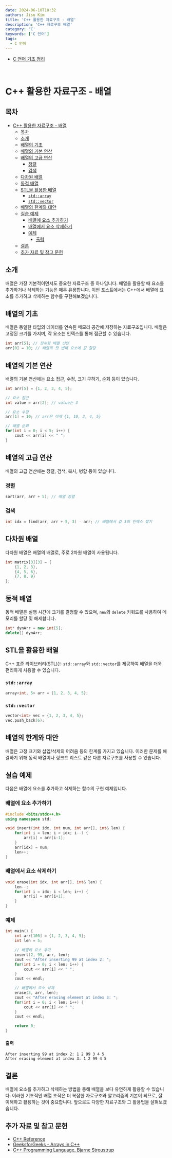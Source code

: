 ```yaml
---
date: 2024-06-10T18:32
authors: Jisu Kim
title: 'C++ 활용한 자료구조 - 배열'
description: 'C++ 자료구조 배열'
category: 'C'
keywords: ['C 언어']
tags:
  - C 언어
---
```


- [C 언어 기초 정리](#c-언어-기초-정리)

<!--truncate-->

<br />

# C++ 활용한 자료구조 - 배열

## 목차

- [C++ 활용한 자료구조 - 배열](#c-활용한-자료구조---배열)
  - [목차](#목차)
  - [소개](#소개)
  - [배열의 기초](#배열의-기초)
  - [배열의 기본 연산](#배열의-기본-연산)
  - [배열의 고급 연산](#배열의-고급-연산)
    - [정렬](#정렬)
    - [검색](#검색)
  - [다차원 배열](#다차원-배열)
  - [동적 배열](#동적-배열)
  - [STL을 활용한 배열](#stl을-활용한-배열)
    - [`std::array`](#stdarray)
    - [`std::vector`](#stdvector)
  - [배열의 한계와 대안](#배열의-한계와-대안)
  - [실습 예제](#실습-예제)
    - [배열에 요소 추가하기](#배열에-요소-추가하기)
    - [배열에서 요소 삭제하기](#배열에서-요소-삭제하기)
    - [예제](#예제)
      - [출력](#출력)
  - [결론](#결론)
  - [추가 자료 및 참고 문헌](#추가-자료-및-참고-문헌)

## 소개

배열은 가장 기본적이면서도 중요한 자료구조 중 하나입니다. 배열을 활용할 때 요소를 추가하거나 삭제하는 기능은 매우 유용합니다. 이번 포스트에서는 C++에서 배열에 요소를 추가하고 삭제하는 함수를 구현해보겠습니다.

## 배열의 기초

배열은 동일한 타입의 데이터를 연속된 메모리 공간에 저장하는 자료구조입니다. 배열은 고정된 크기를 가지며, 각 요소는 인덱스를 통해 접근할 수 있습니다.

```cpp
int arr[5]; // 정수형 배열 선언
arr[0] = 10; // 배열의 첫 번째 요소에 값 할당
```

## 배열의 기본 연산

배열의 기본 연산에는 요소 접근, 수정, 크기 구하기, 순회 등이 있습니다.

```cpp
int arr[5] = {1, 2, 3, 4, 5};

// 요소 접근
int value = arr[2]; // value는 3

// 요소 수정
arr[1] = 10; // arr은 이제 {1, 10, 3, 4, 5}

// 배열 순회
for(int i = 0; i < 5; i++) {
    cout << arr[i] << " ";
}
```

## 배열의 고급 연산

배열의 고급 연산에는 정렬, 검색, 복사, 병합 등이 있습니다.

### 정렬

```cpp
sort(arr, arr + 5); // 배열 정렬
```

### 검색

```cpp
int idx = find(arr, arr + 5, 3) - arr; // 배열에서 값 3의 인덱스 찾기
```

## 다차원 배열

다차원 배열은 배열의 배열로, 주로 2차원 배열이 사용됩니다.

```cpp
int matrix[3][3] = {
    {1, 2, 3},
    {4, 5, 6},
    {7, 8, 9}
};
```

## 동적 배열

동적 배열은 실행 시간에 크기를 결정할 수 있으며, `new`와 `delete` 키워드를 사용하여 메모리를 할당 및 해제합니다.

```cpp
int* dynArr = new int[5];
delete[] dynArr;
```

## STL을 활용한 배열

C++ 표준 라이브러리(STL)는 `std::array`와 `std::vector`를 제공하여 배열을 더욱 편리하게 사용할 수 있습니다.

### `std::array`

```cpp
array<int, 5> arr = {1, 2, 3, 4, 5};
```

### `std::vector`

```cpp
vector<int> vec = {1, 2, 3, 4, 5};
vec.push_back(6);
```

## 배열의 한계와 대안

배열은 고정 크기와 삽입/삭제의 어려움 등의 한계를 가지고 있습니다. 이러한 문제를 해결하기 위해 동적 배열이나 링크드 리스트 같은 다른 자료구조를 사용할 수 있습니다.

## 실습 예제

다음은 배열에 요소를 추가하고 삭제하는 함수의 구현 예제입니다.

### 배열에 요소 추가하기

```cpp
#include <bits/stdc++.h>
using namespace std;

void insert(int idx, int num, int arr[], int& len) {
    for(int i = len; i > idx; i--) {
        arr[i] = arr[i-1];
    }
    arr[idx] = num;
    len++;
}
```

### 배열에서 요소 삭제하기

```cpp
void erase(int idx, int arr[], int& len) {
    len--;
    for(int i = idx; i < len; i++) {
        arr[i] = arr[i+1];
    }
}
```

### 예제

```cpp
int main() {
    int arr[100] = {1, 2, 3, 4, 5};
    int len = 5;

    // 배열에 요소 추가
    insert(2, 99, arr, len);
    cout << "After inserting 99 at index 2: ";
    for(int i = 0; i < len; i++) {
        cout << arr[i] << " ";
    }
    cout << endl;

    // 배열에서 요소 삭제
    erase(3, arr, len);
    cout << "After erasing element at index 3: ";
    for(int i = 0; i < len; i++) {
        cout << arr[i] << " ";
    }
    cout << endl;

    return 0;
}
```

#### 출력

```
After inserting 99 at index 2: 1 2 99 3 4 5
After erasing element at index 3: 1 2 99 4 5
```

## 결론

배열에 요소를 추가하고 삭제하는 방법을 통해 배열을 보다 유연하게 활용할 수 있습니다. 이러한 기초적인 배열 조작은 더 복잡한 자료구조와 알고리즘의 기본이 되므로, 잘 이해하고 활용하는 것이 중요합니다. 앞으로도 다양한 자료구조와 그 활용법을 살펴보겠습니다.

## 추가 자료 및 참고 문헌

- [C++ Reference](https://en.cppreference.com/)
- [GeeksforGeeks - Arrays in C++](https://www.geeksforgeeks.org/arrays-in-cpp/)
- [C++ Programming Language, Bjarne Stroustrup](https://www.stroustrup.com/4th.html)
